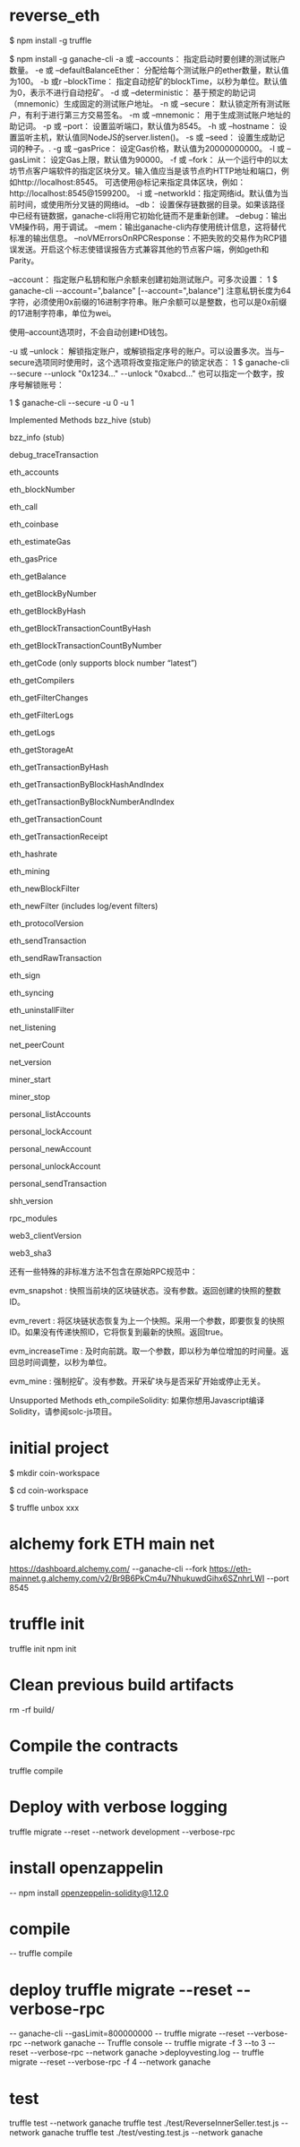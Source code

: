 # reverse_eth
$ npm install -g truffle

$ npm install -g ganache-cli
-a 或 –accounts： 指定启动时要创建的测试账户数量。
-e 或 –defaultBalanceEther： 分配给每个测试账户的ether数量，默认值为100。
-b 或r –blockTime： 指定自动挖矿的blockTime，以秒为单位。默认值为0，表示不进行自动挖矿。
-d 或 –deterministic： 基于预定的助记词（mnemonic）生成固定的测试账户地址。
-n 或 –secure： 默认锁定所有测试账户，有利于进行第三方交易签名。
-m 或 –mnemonic： 用于生成测试账户地址的助记词。
-p 或 –port： 设置监听端口，默认值为8545。
-h 或 –hostname： 设置监听主机，默认值同NodeJS的server.listen()。
-s 或 –seed： 设置生成助记词的种子。.
-g 或 –gasPrice： 设定Gas价格，默认值为20000000000。
-l 或 –gasLimit： 设定Gas上限，默认值为90000。
-f 或 –fork： 从一个运行中的以太坊节点客户端软件的指定区块分叉。输入值应当是该节点旳HTTP地址和端口，例如http://localhost:8545。 可选使用@标记来指定具体区块，例如：http://localhost:8545@1599200。
-i 或 –networkId：指定网络id。默认值为当前时间，或使用所分叉链的网络id。
–db： 设置保存链数据的目录。如果该路径中已经有链数据，ganache-cli将用它初始化链而不是重新创建。
–debug：输出VM操作码，用于调试。
–mem：输出ganache-cli内存使用统计信息，这将替代标准的输出信息。
–noVMErrorsOnRPCResponse：不把失败的交易作为RCP错误发送。开启这个标志使错误报告方式兼容其他的节点客户端，例如geth和Parity。

–account： 指定账户私钥和账户余额来创建初始测试账户。可多次设置：
1
$ ganache-cli --account="<privatekey>,balance" [--account="<privatekey>,balance"]
注意私钥长度为64字符，必须使用0x前缀的16进制字符串。账户余额可以是整数，也可以是0x前缀的17进制字符串，单位为wei。

使用–account选项时，不会自动创建HD钱包。

-u 或 –unlock： 解锁指定账户，或解锁指定序号的账户。可以设置多次。当与–secure选项同时使用时，这个选项将改变指定账户的锁定状态：
1
$ ganache-cli --secure --unlock "0x1234..." --unlock "0xabcd..."
也可以指定一个数字，按序号解锁账号：

1
$ ganache-cli --secure -u 0 -u 1


Implemented Methods
bzz_hive (stub)

bzz_info (stub)

debug_traceTransaction

eth_accounts

eth_blockNumber

eth_call

eth_coinbase

eth_estimateGas

eth_gasPrice

eth_getBalance

eth_getBlockByNumber

eth_getBlockByHash

eth_getBlockTransactionCountByHash

eth_getBlockTransactionCountByNumber

eth_getCode (only supports block number “latest”)

eth_getCompilers

eth_getFilterChanges

eth_getFilterLogs

eth_getLogs

eth_getStorageAt

eth_getTransactionByHash

eth_getTransactionByBlockHashAndIndex

eth_getTransactionByBlockNumberAndIndex

eth_getTransactionCount

eth_getTransactionReceipt

eth_hashrate

eth_mining

eth_newBlockFilter

eth_newFilter (includes log/event filters)

eth_protocolVersion

eth_sendTransaction

eth_sendRawTransaction

eth_sign

eth_syncing

eth_uninstallFilter

net_listening

net_peerCount

net_version

miner_start

miner_stop

personal_listAccounts

personal_lockAccount

personal_newAccount

personal_unlockAccount

personal_sendTransaction

shh_version

rpc_modules

web3_clientVersion

web3_sha3

还有一些特殊的非标准方法不包含在原始RPC规范中：

evm_snapshot :  快照当前块的区块链状态。没有参数。返回创建的快照的整数ID。

evm_revert :  将区块链状态恢复为上一个快照。采用一个参数，即要恢复的快照ID。如果没有传递快照ID，它将恢复到最新的快照。返回true。

evm_increaseTime :  及时向前跳。取一个参数，即以秒为单位增加的时间量。返回总时间调整，以秒为单位。

evm_mine : 强制挖矿。没有参数。开采矿块与是否采矿开始或停止无关。

Unsupported Methods
eth_compileSolidity:  如果你想用Javascript编译Solidity，请参阅solc-js项目。

# initial project
$ mkdir coin-workspace

$ cd coin-workspace

$ truffle unbox xxx

# alchemy fork ETH main net
https://dashboard.alchemy.com/
--ganache-cli --fork  https://eth-mainnet.g.alchemy.com/v2/Br9B6PkCm4u7NhukuwdGihx6SZnhrLWI --port 8545




# truffle init
truffle init
npm init

# Clean previous build artifacts
rm -rf build/

# Compile the contracts
truffle compile

# Deploy with verbose logging
truffle migrate --reset --network development --verbose-rpc
# install openzappelin
-- npm install openzeppelin-solidity@1.12.0

# compile
-- truffle compile


# deploy  truffle migrate --reset --verbose-rpc
-- ganache-cli --gasLimit=800000000 
-- truffle migrate --reset --verbose-rpc --network ganache
-- Truffle console
-- truffle migrate -f 3 --to 3 --reset --verbose-rpc --network ganache >deployvesting.log
-- truffle migrate --reset --verbose-rpc -f 4  --network ganache


# test
truffle test --network ganache
truffle test ./test/ReverseInnerSeller.test.js --network ganache
truffle test ./test/vesting.test.js --network ganache